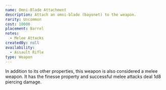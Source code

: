 ```yaml
---
name: Omni-Blade Attachment
description: Attach an omni-blade (bayonet) to the weapon.
rarity: Uncommon
cost: 10000
placement: Barrel
notes:
  - Melee Attacks
createdBy: null
availability:
  - Assault Rifle
type: Weapon
---
```

In addition to its other properties, this weapon is also considered a melee weapon. It has the finesse property and successful melee attacks deal 1d8 piercing damage.
